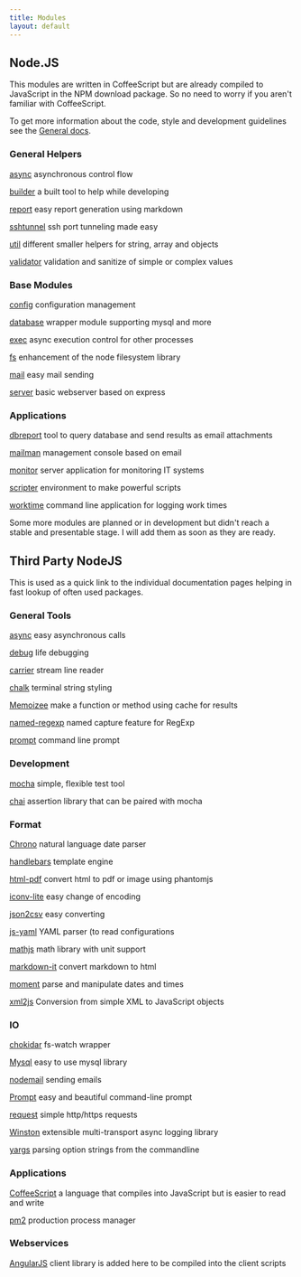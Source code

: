 ```yaml
---
title: Modules
layout: default
---
```


Node.JS
------------------------------------------------------------------------------

This modules are written in CoffeeScript but are already compiled to JavaScript
in the NPM download package. So no need to worry if you aren't familiar with
CoffeeScript.

To get more information about the code, style and development guidelines see
the [General docs](http://alinex.github.io/node-alinex/).

<div class="row modules">
  <div class="col-md-4 col-sm-6 col-xs-12">

<h3>General Helpers</h3>
<p><a href="http://alinex.github.io/node-async/">async</a>
    asynchronous control flow</p>
<p><a href="http://alinex.github.io/node-builder/">builder</a>
    a built tool to help while developing</p>
<p><a href="http://alinex.github.io/node-report/">report</a>
    easy report generation using markdown</p>
<p><a href="http://alinex.github.io/node-sshtunnel/">sshtunnel</a>
    ssh port tunneling made easy</p>
<p><a href="http://alinex.github.io/node-util/">util</a>
    different smaller helpers for string, array and objects</p>
<p><a href="http://alinex.github.io/node-validator/">validator</a>
    validation and sanitize of simple or complex values</p>

  </div>
  <div class="col-md-4 col-sm-6 col-xs-12">

<h3>Base Modules</h3>
<p><a href="http://alinex.github.io/node-config/">config</a>
    configuration management</p>
<p><a href="http://alinex.github.io/node-database/">database</a>
    wrapper module supporting mysql and more</p>
<p><a href="http://alinex.github.io/node-exec/">exec</a>
    async execution control for other processes</p>
<p><a href="http://alinex.github.io/node-fs/">fs</a>
    enhancement of the node filesystem library</p>
<p><a href="http://alinex.github.io/node-mail/">mail</a>
    easy mail sending</p>
<p><a href="http://alinex.github.io/node-server/">server</a>
    basic webserver based on express</p>

  </div>
  <div class="col-md-4 col-sm-6 col-xs-12">

<h3>Applications</h3>

<p><a href="http://alinex.github.io/node-dbreport/">dbreport</a>
    tool to query database and send results as email attachments</p>
<p><a href="http://alinex.github.io/node-mailman/">mailman</a>
    management console based on email</p>
<p><a href="http://alinex.github.io/node-monitor/">monitor</a>
    server application for monitoring IT systems</p>
<p><a href="http://alinex.github.io/node-scripter/">scripter</a>
    environment to make powerful scripts</p>
<p><a href="http://alinex.github.io/node-worktime/">worktime</a>
    command line application for logging work times</p>

  </div>
</div>

Some more modules are planned or in development but didn't reach a stable
and presentable stage. I will add them as soon as they are ready.

Third Party NodeJS
---------------------------------------------------------------------------

This is used as a quick link to the individual documentation pages helping in
fast lookup of often used packages.

<div class="row modules">
  <div class="col-md-4 col-sm-6 col-xs-12">

<h3>General Tools</h3>

<p><a href="https://github.com/caolan/async/blob/master/README.md">async</a> easy asynchronous calls</p>
<p><a href="https://github.com/visionmedia/debug/blob/master/Readme.md">debug</a> life debugging</p>
<p><a href="https://github.com/pgte/carrier">carrier</a> stream line reader</p>
<p><a href="https://github.com/chalk/chalk/blob/master/readme.md">chalk</a> terminal string styling</p>
<p><a href="https://github.com/medikoo/memoize">Memoizee</a> make a function or method using cache for results</p>
<p><a href="https://github.com/cho45/named-regexp.js/blob/master/README.md">named-regexp</a> named capture feature for RegExp</p>
<p><a href="https://github.com/flatiron/prompt/blob/master/README.md">prompt</a> command line prompt</p>

<h3>Development</h3>

<p><a href="http://mochajs.org/">mocha</a> simple, flexible test tool</p>
<p><a href="http://chaijs.com/">chai</a> assertion library that can be paired with mocha</p>  

  </div>
  <div class="col-md-4 col-sm-6 col-xs-12">

<h3>Format</h3>

<p><a href="https://github.com/wanasit/chrono">Chrono</a> natural language date parser</p>
<p><a href="http://handlebarsjs.com/">handlebars</a> template engine</p>
<p><a href="https://github.com/marcbachmann/node-html-pdf/blob/master/README.md">html-pdf</a> convert html to pdf or image using phantomjs</p>
<p><a href="https://github.com/ashtuchkin/iconv-lite/blob/master/README.md">iconv-lite</a> easy change of encoding</p>
<p><a href="https://github.com/zemirco/json2csv/blob/master/README.md">json2csv</a> easy converting</p>
<p><a href="https://github.com/nodeca/js-yaml">js-yaml</a> YAML parser (to read configurations</p>
<p><a href="http://mathjs.org/docs/index.html">mathjs</a> math library with unit support</p>
<p><a href="https://markdown-it.github.io/">markdown-it</a> convert markdown to html</p>
<p><a href="http://momentjs.com/docs/">moment</a> parse and manipulate dates and times</p>
<p><a href="https://github.com/Leonidas-from-XIV/node-xml2js">xml2js</a> Conversion from simple XML to JavaScript objects</p>

  </div>
  <div class="col-md-4 col-sm-6 col-xs-12">

<h3>IO</h3>

<p><a href="https://github.com/paulmillr/chokidar">chokidar</a> fs-watch wrapper</p>
<p><a href="https://github.com/felixge/node-mysql">Mysql</a> easy to use mysql library</p>
<p><a href="http://nodemailer.com/">nodemail</a> sending emails</p>
<p><a href="https://github.com/flatiron/prompt/">Prompt</a> easy and beautiful command-line prompt</p>
<p><a href="https://github.com/request/request/blob/master/README.md">request</a> simple http/https requests</p>
<p><a href="https://github.com/flatiron/winston/">Winston</a> extensible multi-transport async logging library</p>
<p><a href="http://yargs.js.org/docs/index.html">yargs</a> parsing option strings from the commandline</p>

  </div>
  <div class="col-md-4 col-sm-6 col-xs-12">

<h3>Applications</h3>

<p><a href="http://coffeescript.org/">CoffeeScript</a> a language that compiles into JavaScript but is easier to read and write</p>
<p><a href="http://pm2.keymetrics.io/docs/usage/cluster-mode/">pm2</a> production process manager</p>

</div>
<div class="col-md-4 col-sm-6 col-xs-12">

<h3>Webservices</h3>

<p><a href="https://docs.angularjs.org/">AngularJS</a> client library is added here to be compiled into the client scripts</p>

  </div>
</div>
